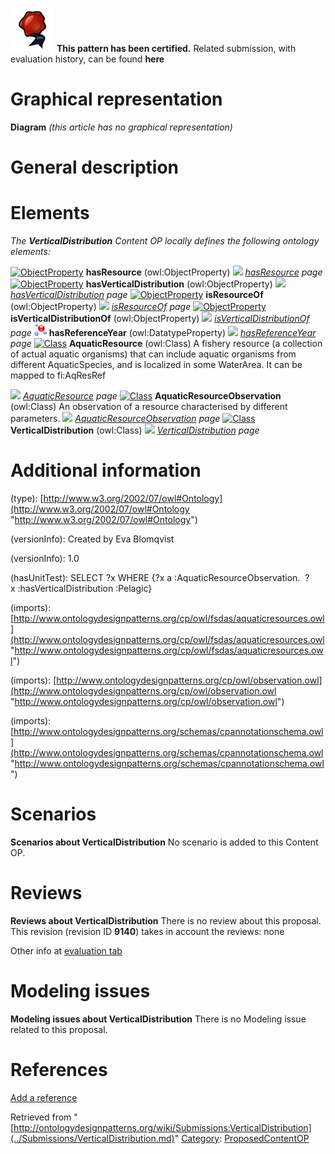 [![](../images/thumb/b/b5/Certified.png/70px-Certified.png)](../Image/Certified.png.md "Certified.png") __This pattern has been certified.__
Related submission, with evaluation history, can be found __here__





#  Graphical representation


__Diagram__
_(this article has no graphical representation)_



#  General description


  




#  Elements


_The __VerticalDistribution__ Content OP locally defines the following ontology elements:_



[![ObjectProperty](../../../../images/thumb/c/c3/ObjectProperty.gif/20px-ObjectProperty.gif)](../Image/ObjectProperty.gif.md "ObjectProperty") __hasResource__ (owl:ObjectProperty) 
 [![](../../../../../../../../images/thumb/8/87/ArrowRight.gif/11px-ArrowRight.gif)](../Image/ArrowRight.gif.md "ArrowRight.gif") _[hasResource](../Submissions/VerticalDistribution/hasResource.md "Submissions:VerticalDistribution/hasResource") page_
[![ObjectProperty](../../../../images/thumb/c/c3/ObjectProperty.gif/20px-ObjectProperty.gif)](../Image/ObjectProperty.gif.md "ObjectProperty") __hasVerticalDistribution__ (owl:ObjectProperty) 
 [![](../../../../../../../../images/thumb/8/87/ArrowRight.gif/11px-ArrowRight.gif)](../Image/ArrowRight.gif.md "ArrowRight.gif") _[hasVerticalDistribution](../Submissions/VerticalDistribution/hasVerticalDistribution.md "Submissions:VerticalDistribution/hasVerticalDistribution") page_
[![ObjectProperty](../../../../images/thumb/c/c3/ObjectProperty.gif/20px-ObjectProperty.gif)](../Image/ObjectProperty.gif.md "ObjectProperty") __isResourceOf__ (owl:ObjectProperty) 
 [![](../../../../../../../../images/thumb/8/87/ArrowRight.gif/11px-ArrowRight.gif)](../Image/ArrowRight.gif.md "ArrowRight.gif") _[isResourceOf](../Submissions/VerticalDistribution/isResourceOf.md "Submissions:VerticalDistribution/isResourceOf") page_
[![ObjectProperty](../../../../images/thumb/c/c3/ObjectProperty.gif/20px-ObjectProperty.gif)](../Image/ObjectProperty.gif.md "ObjectProperty") __isVerticalDistributionOf__ (owl:ObjectProperty) 
 [![](../../../../../../../../images/thumb/8/87/ArrowRight.gif/11px-ArrowRight.gif)](../Image/ArrowRight.gif.md "ArrowRight.gif") _[isVerticalDistributionOf](../Submissions/VerticalDistribution/isVerticalDistributionOf.md "Submissions:VerticalDistribution/isVerticalDistributionOf") page_
[![DatatypeProperty](../images/thumb/a/a5/DatatypeProperty.gif/20px-DatatypeProperty.gif)](../Image/DatatypeProperty.gif.md "DatatypeProperty") __hasReferenceYear__ (owl:DatatypeProperty) 
 [![](../../../../../../../../images/thumb/8/87/ArrowRight.gif/11px-ArrowRight.gif)](../Image/ArrowRight.gif.md "ArrowRight.gif") _[hasReferenceYear](../Submissions/VerticalDistribution/hasReferenceYear.md "Submissions:VerticalDistribution/hasReferenceYear") page_
[![Class](../../../images/thumb/2/27/Class.gif/20px-Class.gif)](../Image/Class.gif.md "Class") __AquaticResource__ (owl:Class) A fishery resource (a collection of actual aquatic organisms) that can include aquatic organisms from different AquaticSpecies, and is localized in some WaterArea.
It can be mapped to fi:AqResRef 



 [![](../../../../../../../../images/thumb/8/87/ArrowRight.gif/11px-ArrowRight.gif)](../Image/ArrowRight.gif.md "ArrowRight.gif") _[AquaticResource](../Submissions/VerticalDistribution/AquaticResource.md "Submissions:VerticalDistribution/AquaticResource") page_
[![Class](../../../images/thumb/2/27/Class.gif/20px-Class.gif)](../Image/Class.gif.md "Class") __AquaticResourceObservation__ (owl:Class) An observation of a resource characterised by different parameters. 
 [![](../../../../../../../../images/thumb/8/87/ArrowRight.gif/11px-ArrowRight.gif)](../Image/ArrowRight.gif.md "ArrowRight.gif") _[AquaticResourceObservation](../Submissions/VerticalDistribution/AquaticResourceObservation.md "Submissions:VerticalDistribution/AquaticResourceObservation") page_
[![Class](../../../images/thumb/2/27/Class.gif/20px-Class.gif)](../Image/Class.gif.md "Class") __VerticalDistribution__ (owl:Class) 
 [![](../../../../../../../../images/thumb/8/87/ArrowRight.gif/11px-ArrowRight.gif)](../Image/ArrowRight.gif.md "ArrowRight.gif") _[VerticalDistribution](../Submissions/VerticalDistribution/VerticalDistribution.md "Submissions:VerticalDistribution/VerticalDistribution") page_
#  Additional information


(type): [http://www.w3.org/2002/07/owl#Ontology](http://www.w3.org/2002/07/owl#Ontology "http://www.w3.org/2002/07/owl#Ontology")


(versionInfo): Created by Eva Blomqvist


(versionInfo): 1.0


(hasUnitTest): SELECT ?x WHERE {?x a :AquaticResourceObservation.  ?x :hasVerticalDistribution :Pelagic}


(imports): [http://www.ontologydesignpatterns.org/cp/owl/fsdas/aquaticresources.owl](http://www.ontologydesignpatterns.org/cp/owl/fsdas/aquaticresources.owl "http://www.ontologydesignpatterns.org/cp/owl/fsdas/aquaticresources.owl")


(imports): [http://www.ontologydesignpatterns.org/cp/owl/observation.owl](http://www.ontologydesignpatterns.org/cp/owl/observation.owl "http://www.ontologydesignpatterns.org/cp/owl/observation.owl")


(imports): [http://www.ontologydesignpatterns.org/schemas/cpannotationschema.owl](http://www.ontologydesignpatterns.org/schemas/cpannotationschema.owl "http://www.ontologydesignpatterns.org/schemas/cpannotationschema.owl")



#  Scenarios



__Scenarios about VerticalDistribution__
No scenario is added to this Content OP.




#  Reviews



__Reviews about VerticalDistribution__
There is no review about this proposal.
This revision (revision ID __9140__) takes in account the reviews: none


Other info at [evaluation tab](http://ontologydesignpatterns.org/wiki/index.php?title=Submissions:VerticalDistribution&action=evaluation "http://ontologydesignpatterns.org/wiki/index.php?title=Submissions:VerticalDistribution&action=evaluation")




  




#  Modeling issues



__Modeling issues about VerticalDistribution__
There is no Modeling issue related to this proposal.




  




#  References


[Add a reference](index.php@title=Odp%253AAdd_reference&subject=../Submissions/VerticalDistribution.md "http://ontologydesignpatterns.org/wiki/index.php?title=Odp:Add_reference&subject=Submissions%3AVerticalDistribution")


  






Retrieved from "[http://ontologydesignpatterns.org/wiki/Submissions:VerticalDistribution](../Submissions/VerticalDistribution.md)"
 [Category](http://ontologydesignpatterns.org/wiki/Special:Categories "Special:Categories"): [ProposedContentOP](../Category/ProposedContentOP.md "Category:ProposedContentOP")